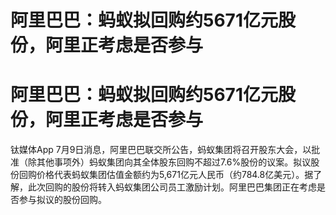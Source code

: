 # 阿里巴巴：蚂蚁拟回购约5671亿元股份，阿里正考虑是否参与

# 阿里巴巴：蚂蚁拟回购约5671亿元股份，阿里正考虑是否参与

钛媒体App
7月9日消息，阿里巴巴联交所公告，蚂蚁集团将召开股东大会，以批准（除其他事项外）蚂蚁集团向其全体股东回购不超过7.6%股份的议案。拟议股份回购价格代表蚂蚁集团估值金额约为5,671亿元人民币（约784.8亿美元）。据了解，此次回购的股份将转入蚂蚁集团公司员工激励计划。阿里巴巴集团正在考虑是否参与拟议的股份回购。

